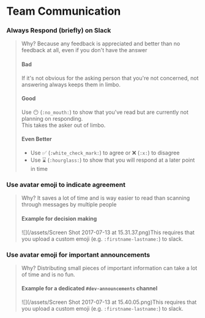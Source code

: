 # Team Communication

### **Always Respond \(briefly\) on Slack**

> Why? Because any feedback is appreciated and better than no feedback at all, even if you don't have the answer
>
> #### Bad
>
> If it's not obvious for the asking person that you're not concerned, not answering always keeps them in limbo.
>
> #### Good
>
> Use 😶 \(`:no_mouth:`\) to show that you've read but are currently not planning on responding.  
> This takes the asker out of limbo.
>
> #### Even Better
>
> * Use ✅ \(`:white_check_mark:`\) to agree or ❌ \(`:x:`\) to disagree
> * Use ⌛️ \(`:hourglass:`\) to show that you will respond at a later point in time

### Use avatar emoji to indicate agreement

> Why? It saves a lot of time and is way easier to read than scanning through messages by multiple people
>
> #### Example for decision making
>
> ![](/assets/Screen Shot 2017-07-13 at 15.31.37.png)This requires that you upload a custom emoji \(e.g. `:firstname-lastname:`\)  to slack.

### Use avatar emoji for important announcements

> Why? Distributing small pieces of important information can take a lot of time and is no fun.
>
> #### Example for a dedicated `#dev-announcements` channel
>
> ![](/assets/Screen Shot 2017-07-13 at 15.40.05.png)This requires that you upload a custom emoji \(e.g. `:firstname-lastname:`\)  to slack.




